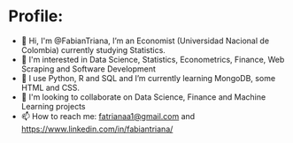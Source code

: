 # Profile:
- 👋 Hi, I'm @FabianTriana, I’m an Economist (Universidad Nacional de Colombia) currently studying Statistics.
- 👀 I'm interested in Data Science, Statistics, Econometrics, Finance, Web Scraping and Software Development
- 🌱 I use Python, R and SQL and I’m currently learning MongoDB, some HTML and CSS.  
- 💞️ I'm looking to collaborate on Data Science, Finance and Machine Learning projects
- 📫 How to reach me: fatrianaa1@gmail.com and https://www.linkedin.com/in/fabiantriana/


<!---
FabianTriana/FabianTriana is a ✨ special ✨ repository because its `README.md` (this file) appears on your GitHub profile.
You can click the Preview link to take a look at your changes.
--->
